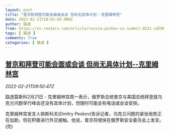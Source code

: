 ```yaml
---
layout: post
title: "普京和拜登可能会面或会谈 但尚无具体计划--克里姆林宫"
date: 2022-02-21T10:01:03.000Z
author: 路透
from: https://cn.reuters.com/article/russia-peskov-us-summit-0221-idCNKBS2KQ0SG
tags: [ 路透 ]
comments: True
categories: [ 路透 ]
---
```

<!--1645437663000-->
[普京和拜登可能会面或会谈 但尚无具体计划--克里姆林宫](https://cn.reuters.com/article/russia-peskov-us-summit-0221-idCNKBS2KQ0SG)
------

<div>
<div><i>2022-02-21T09:50:47Z</i></div><p>路透莫斯科2月21日 - 克里姆林宫周一表示，俄罗斯总统普京与美国总统拜登就乌克兰问题举行峰会还没有具体计划，但随时可能会有电话或会谈安排。</p><p>克里姆林宫发言人佩斯科夫(Dmitry Peskov)告诉记者，乌克兰问题的紧张局势正在加剧，但在积极进行外交接触。他说，普京将很快在俄罗斯安全委员会上发言。(完)</p>
</div>
